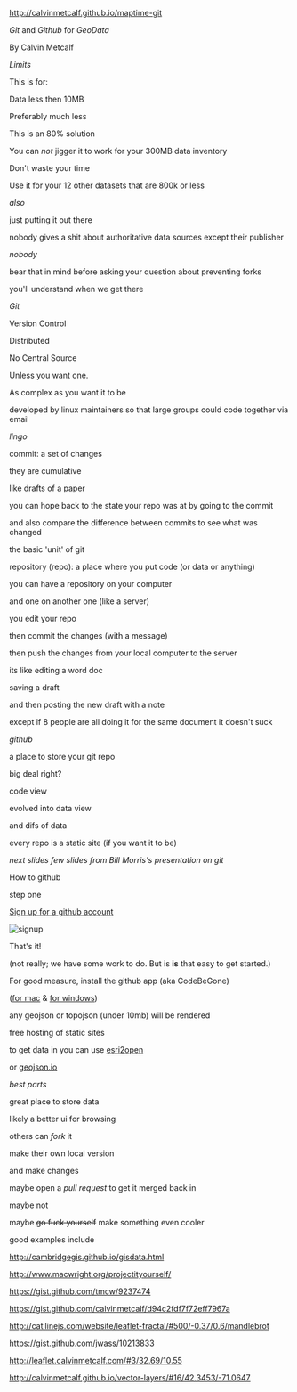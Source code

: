 http://calvinmetcalf.github.io/maptime-git

*Git* and *Github* for *GeoData*

By Calvin Metcalf

*Limits*

This is for:

Data less then 10MB

Preferably much less

This is an 80% solution

You can *not* jigger it to work for your 300MB data inventory

Don't waste your time

Use it for your 12 other datasets that are 800k or less

*also*

just putting it out there

nobody gives a shit about authoritative data sources except their publisher

*nobody*

bear that in mind before asking your question about preventing forks

you'll understand when we get there

*Git*

Version Control

Distributed

No Central Source

Unless you want one.

As complex as you want it to be

developed by linux maintainers so that large groups could code together via email

*lingo*

commit: a set of changes

they are cumulative

like drafts of a paper

you can hope back to the state your repo was at by going to the commit

and also compare the difference between commits to see what was changed

the basic 'unit' of git

repository (repo): a place where you put code (or data or anything)

you can have a repository on your computer

and one on another one (like a server)

you edit your repo

then commit the changes (with a message)

then push the changes from your local computer to the server

its like editing a word doc

saving a draft

and then posting the new draft with a note

except if 8 people are all doing it for the same document it doesn't suck

*github*

a place to store your git repo

big deal right?

code view

evolved into data view

and difs of data

every repo is a static site (if you want it to be)

*next slides few slides from Bill Morris's presentation on git*

How to github

step one

[Sign up for a github account](https://github.com/)

![signup](https://farm6.staticflickr.com/5614/15466041880_ce519038ff_b.jpg)

That's it!

(not really; we have some work to do. But is **is** that easy to get started.)

For good measure, install the github app (aka CodeBeGone)

([for mac](https://mac.github.com/) & [for windows](https://windows.github.com/))

any geojson or topojson (under 10mb) will be rendered

free hosting of static sites

to get data in you can use [esri2open](https://github.com/project-open-data/esri2open)

or [geojson.io](http://geojson.io)

*best parts*

great place to store data

likely a better ui for browsing

others can *fork* it

make their own local version

and make changes

maybe open a *pull request* to get it merged back in

maybe not

maybe ~~go fuck yourself~~ make something even cooler

good examples include

http://cambridgegis.github.io/gisdata.html

http://www.macwright.org/projectityourself/

https://gist.github.com/tmcw/9237474

https://gist.github.com/calvinmetcalf/d94c2fdf7f72eff7967a

http://catilinejs.com/website/leaflet-fractal/#500/-0.37/0.6/mandlebrot

https://gist.github.com/jwass/10213833

http://leaflet.calvinmetcalf.com/#3/32.69/10.55

http://calvinmetcalf.github.io/vector-layers/#16/42.3453/-71.0647